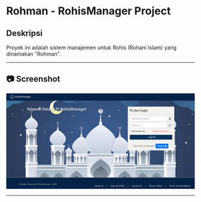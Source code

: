 # Rohman - RohisManager Project

## Deskripsi

Proyek ini adalah sistem manajemen untuk Rohis (Rohani Islam) yang dinamakan "Rohman".

---

## 📷 Screenshot

![rohismanager](./Rohman.png)

---
